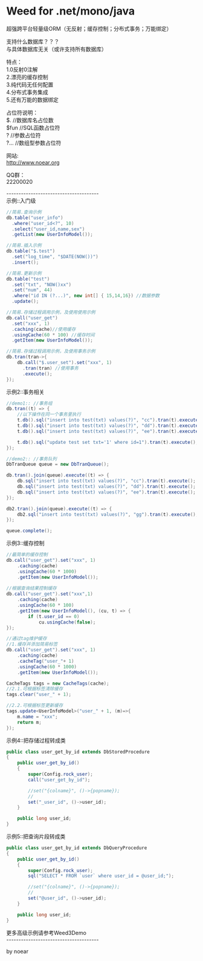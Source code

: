 # Weed for .net/mono/java
超强跨平台轻量级ORM（无反射；缓存控制；分布式事务；万能绑定）<br/>

支持什么数据库？？？<br/>
与具体数据库无关（或许支持所有数据库）<br/>

特点：<br/>
1.0反射0注解<br/>
2.漂亮的缓存控制<br/>
3.纯代码无任何配置<br/>
4.分布式事务集成<br/>
5.还有万能的数据绑定<br/>

占位符说明：<br/>
 $.       //数据库名占位数<br/>
 $fun     //SQL函数占位符<br/>
 ?        //参数占位符<br/>
 ?...     //数组型参数占位符<br/>

网站:<br/>
 http://www.noear.org<br/>

QQ群：<br/>
 22200020<br/>
 
--------------------------------------<br/>
示例::入门级<br/>
```java
//简易.查询示例
db.table("user_info") 
  .where("user_id<?", 10)
  .select("user_id,name,sex")
  .getList(new UserInfoModel());

//简易.插入示例
db.table("$.test")
  .set("log_time", "$DATE(NOW())")
  .insert();

//简易.更新示例
db.table("test")
  .set("txt", "NOW()xx")
  .set("num", 44)
  .where("id IN (?...)", new int[] { 15,14,16}) //数据参数
  .update();

//简易.存储过程调用示例，及使用使用示例
db.call("user_get")
  .set("xxx", 1) 
  .caching(cache)//使用缓存
  .usingCache(60 * 100) //缓存时间
  .getItem(new UserInfoModel()); 

//简易.存储过程调用示例，及使用事务示例
db.tran(tran->{
    db.call("$.user_set").set("xxx", 1) 
      .tran(tran) //使用事务
      .execute();
});
```
示例2::事务相关<br/>
```java
//demo1:: //事务组
db.tran((t) => {
    //以下操作在同一个事务里执行
    t.db().sql("insert into test(txt) values(?)", "cc").tran(t).execute();
    t.db().sql("insert into test(txt) values(?)", "dd").tran(t).execute();
    t.db().sql("insert into test(txt) values(?)", "ee").tran(t).execute();

    t.db().sql("update test set txt='1' where id=1").tran(t).execute();
});

//demo2:: //事务队列
DbTranQueue queue = new DbTranQueue();

db.tran().join(queue).execute((t) => {
    db.sql("insert into test(txt) values(?)", "cc").tran(t).execute();
    db.sql("insert into test(txt) values(?)", "dd").tran(t).execute();
    db.sql("insert into test(txt) values(?)", "ee").tran(t).execute();
});

db2.tran().join(queue).execute((t) => {
    db2.sql("insert into test(txt) values(?)", "gg").tran(t).execute();
});

queue.complete();
```
示例3::缓存控制<br/>
```java
//最简单的缓存控制
db.call("user_get").set("xxx", 1)
    .caching(cache)
    .usingCache(60 * 1000)
    .getItem(new UserInfoModel());
    
//根据查询结果控制缓存
db.call("user_get").set("xxx",1)
    .caching(cache)
    .usingCache(60 * 100)
    .getItem(new UserInfoModel(), (cu, t) => { 
        if (t.user_id == 0)
            cu.usingCache(false);
});

//通过tag维护缓存
//1.缓存并添加简易标签
db.call("user_get").set("xxx", 1)
    .caching(cache)
    .cacheTag("user_"+ 1)
    .usingCache(60 * 1000)
    .getItem(new UserInfoModel());

CacheTags tags = new CacheTags(cache);
//2.1.可根据标签清除缓存
tags.clear("user_" + 1);

//2.2.可根据标签更新缓存
tags.update<UserInfoModel>("user_" + 1, (m)=>{
    m.name = "xxx";
    return m;
});
```
示例4::把存储过程转成类<br/>
```java
public class user_get_by_id extends DbStoredProcedure
{
    public user_get_by_id()
    {
        super(Config.rock_user);
        call("user_get_by_id");

        //set("{colname}", ()->{popname});
        //
        set("_user_id", ()->user_id);
    }

    public long user_id;
}
```

示例5::把查询片段转成类<br/>
```java
public class user_get_by_id extends DbQueryProcedure
{
    public user_get_by_id()
    {
        super(Config.rock_user);
        sql("SELECT * FROM `user` where user_id = @user_id;");

        //set("{colname}", ()->{popname});
        //
        set("@user_id", ()->user_id);
    }

    public long user_id;
}
```

更多高级示例请参考Weed3Demo <br/>
--------------------------------------<br/>

by noear
